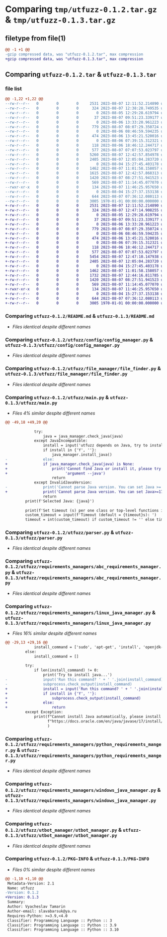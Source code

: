 # Comparing `tmp/utfuzz-0.1.2.tar.gz` & `tmp/utfuzz-0.1.3.tar.gz`

## filetype from file(1)

```diff
@@ -1 +1 @@
-gzip compressed data, was "utfuzz-0.1.2.tar", max compression
+gzip compressed data, was "utfuzz-0.1.3.tar", max compression
```

## Comparing `utfuzz-0.1.2.tar` & `utfuzz-0.1.3.tar`

### file list

```diff
@@ -1,22 +1,22 @@
--rw-r--r--   0        0        0     2531 2023-08-07 12:11:52.214890 utfuzz-0.1.2/README.md
--rw-r--r--   0        0        0      324 2023-08-07 12:38:28.749535 utfuzz-0.1.2/pyproject.toml
--rw-r--r--   0        0        0        0 2023-08-05 12:29:28.619794 utfuzz-0.1.2/utfuzz/__init__.py
--rw-r--r--   0        0        0       37 2023-08-07 09:51:23.339177 utfuzz-0.1.2/utfuzz/__main__.py
--rw-r--r--   0        0        0        0 2023-08-06 13:33:20.961223 utfuzz-0.1.2/utfuzz/config/__init__.py
--rw-r--r--   0        0        0      779 2023-08-07 08:07:29.350724 utfuzz-0.1.2/utfuzz/config/config_manager.py
--rw-r--r--   0        0        0        0 2023-08-06 08:46:59.594235 utfuzz-0.1.2/utfuzz/exceptions/__init__.py
--rw-r--r--   0        0        0      474 2023-08-06 13:45:21.520016 utfuzz-0.1.2/utfuzz/exceptions/exceptions.py
--rw-r--r--   0        0        0        0 2023-08-06 07:39:15.312321 utfuzz-0.1.2/utfuzz/file_manager/__init__.py
--rw-r--r--   0        0        0      118 2023-08-06 18:46:12.244717 utfuzz-0.1.2/utfuzz/file_manager/directory_manager.py
--rw-r--r--   0        0        0      577 2023-08-07 07:07:53.023797 utfuzz-0.1.2/utfuzz/file_manager/file_finder.py
--rw-r--r--   0        0        0     5260 2023-08-07 12:42:57.854978 utfuzz-0.1.2/utfuzz/main.py
--rw-r--r--   0        0        0     2405 2023-08-07 12:05:04.283720 utfuzz-0.1.2/utfuzz/parser.py
--rw-r--r--   0        0        0        0 2023-08-04 15:27:45.403178 utfuzz-0.1.2/utfuzz/requirements_managers/__init__.py
--rw-r--r--   0        0        0     1462 2023-08-07 11:01:58.158057 utfuzz-0.1.2/utfuzz/requirements_managers/abc_requirements_manager.py
--rw-r--r--   0        0        0     1615 2023-08-07 12:42:57.868313 utfuzz-0.1.2/utfuzz/requirements_managers/linux_java_manager.py
--rw-r--r--   0        0        0     1420 2023-08-07 08:27:51.941523 utfuzz-0.1.2/utfuzz/requirements_managers/python_requirements_manger.py
--rw-r--r--   0        0        0      569 2023-08-07 11:14:45.077070 utfuzz-0.1.2/utfuzz/requirements_managers/windows_java_manager.py
--rwxr-xr-x   0        0        0      134 2023-08-07 11:46:25.957650 utfuzz-0.1.2/utfuzz/utbot-cli-python.jar
--rw-r--r--   0        0        0        0 2023-08-04 15:27:37.153138 utfuzz-0.1.2/utfuzz/utbot_manager/__init__.py
--rw-r--r--   0        0        0      644 2023-08-07 07:36:12.080113 utfuzz-0.1.2/utfuzz/utbot_manager/utbot_manager.py
--rw-r--r--   0        0        0     3005 1970-01-01 00:00:00.000000 utfuzz-0.1.2/PKG-INFO
+-rw-r--r--   0        0        0     2531 2023-08-07 12:11:52.214890 utfuzz-0.1.3/README.md
+-rw-r--r--   0        0        0      324 2023-08-07 12:47:14.908255 utfuzz-0.1.3/pyproject.toml
+-rw-r--r--   0        0        0        0 2023-08-05 12:29:28.619794 utfuzz-0.1.3/utfuzz/__init__.py
+-rw-r--r--   0        0        0       37 2023-08-07 09:51:23.339177 utfuzz-0.1.3/utfuzz/__main__.py
+-rw-r--r--   0        0        0        0 2023-08-06 13:33:20.961223 utfuzz-0.1.3/utfuzz/config/__init__.py
+-rw-r--r--   0        0        0      779 2023-08-07 08:07:29.350724 utfuzz-0.1.3/utfuzz/config/config_manager.py
+-rw-r--r--   0        0        0        0 2023-08-06 08:46:59.594235 utfuzz-0.1.3/utfuzz/exceptions/__init__.py
+-rw-r--r--   0        0        0      474 2023-08-06 13:45:21.520016 utfuzz-0.1.3/utfuzz/exceptions/exceptions.py
+-rw-r--r--   0        0        0        0 2023-08-06 07:39:15.312321 utfuzz-0.1.3/utfuzz/file_manager/__init__.py
+-rw-r--r--   0        0        0      118 2023-08-06 18:46:12.244717 utfuzz-0.1.3/utfuzz/file_manager/directory_manager.py
+-rw-r--r--   0        0        0      577 2023-08-07 07:07:53.023797 utfuzz-0.1.3/utfuzz/file_manager/file_finder.py
+-rw-r--r--   0        0        0     5454 2023-08-07 12:47:10.147938 utfuzz-0.1.3/utfuzz/main.py
+-rw-r--r--   0        0        0     2405 2023-08-07 12:05:04.283720 utfuzz-0.1.3/utfuzz/parser.py
+-rw-r--r--   0        0        0        0 2023-08-04 15:27:45.403178 utfuzz-0.1.3/utfuzz/requirements_managers/__init__.py
+-rw-r--r--   0        0        0     1462 2023-08-07 11:01:58.158057 utfuzz-0.1.3/utfuzz/requirements_managers/abc_requirements_manager.py
+-rw-r--r--   0        0        0     1732 2023-08-07 12:44:16.811785 utfuzz-0.1.3/utfuzz/requirements_managers/linux_java_manager.py
+-rw-r--r--   0        0        0     1420 2023-08-07 08:27:51.941523 utfuzz-0.1.3/utfuzz/requirements_managers/python_requirements_manger.py
+-rw-r--r--   0        0        0      569 2023-08-07 11:14:45.077070 utfuzz-0.1.3/utfuzz/requirements_managers/windows_java_manager.py
+-rwxr-xr-x   0        0        0      134 2023-08-07 11:46:25.957650 utfuzz-0.1.3/utfuzz/utbot-cli-python.jar
+-rw-r--r--   0        0        0        0 2023-08-04 15:27:37.153138 utfuzz-0.1.3/utfuzz/utbot_manager/__init__.py
+-rw-r--r--   0        0        0      644 2023-08-07 07:36:12.080113 utfuzz-0.1.3/utfuzz/utbot_manager/utbot_manager.py
+-rw-r--r--   0        0        0     3005 1970-01-01 00:00:00.000000 utfuzz-0.1.3/PKG-INFO
```

### Comparing `utfuzz-0.1.2/README.md` & `utfuzz-0.1.3/README.md`

 * *Files identical despite different names*

### Comparing `utfuzz-0.1.2/utfuzz/config/config_manager.py` & `utfuzz-0.1.3/utfuzz/config/config_manager.py`

 * *Files identical despite different names*

### Comparing `utfuzz-0.1.2/utfuzz/file_manager/file_finder.py` & `utfuzz-0.1.3/utfuzz/file_manager/file_finder.py`

 * *Files identical despite different names*

### Comparing `utfuzz-0.1.2/utfuzz/main.py` & `utfuzz-0.1.3/utfuzz/main.py`

 * *Files 4% similar despite different names*

```diff
@@ -49,18 +49,20 @@
 
             try:
                 java = java_manager.check_java(java)
             except JavaIncompatible:
                 install = input('utfuzz depends on Java, try to install it? (Y/n) ')
                 if install in {'Y', ''}:
                     java_manager.install_java()
-                else:
+                if java_manager.check_java(java) is None:
+                    print('Cannot find Java or install it, please try to install Java>=17 manually and set it by '
+                          'argument --java')
                     return
             except InvalidJavaVersion:
-                print('Cannot parse Java version. You can set Java >= 17 by using argument --java')
+                print('Cannot parse Java version. You can set Java>=17 by using argument --java')
                 return
         print(f'Selected Java: {java}')
 
         print(f'Set timeout (s) per one class or top-level functions in one file (set empty to choose {timeout}s)')
         custom_timeout = input(f'Timeout (default = {timeout}s): ')
         timeout = int(custom_timeout) if custom_timeout != '' else timeout
```

### Comparing `utfuzz-0.1.2/utfuzz/parser.py` & `utfuzz-0.1.3/utfuzz/parser.py`

 * *Files identical despite different names*

### Comparing `utfuzz-0.1.2/utfuzz/requirements_managers/abc_requirements_manager.py` & `utfuzz-0.1.3/utfuzz/requirements_managers/abc_requirements_manager.py`

 * *Files identical despite different names*

### Comparing `utfuzz-0.1.2/utfuzz/requirements_managers/linux_java_manager.py` & `utfuzz-0.1.3/utfuzz/requirements_managers/linux_java_manager.py`

 * *Files 16% similar despite different names*

```diff
@@ -29,13 +29,16 @@
             install_command = ['sudo', 'apt-get', 'install', 'openjdk-17-jdk']
         else:
             install_command = []
 
         try:
             if len(install_command) != 0:
                 print('Try to install java...')
-                input('Run this command? ' + ' '.join(install_command))
-                subprocess.check_output(install_command)
+                install = input('Run this command? ' + ' '.join(install_command) + '? (Y/n) ')
+                if install in {'Y', ''}:
+                    subprocess.check_output(install_command)
+                else:
+                    return
         except Exception:
             print(f"Cannot install Java automatically, please install Java 17 or newer, see instruction here: "
                   f"https://docs.oracle.com/en/java/javase/17/install/installation-jdk-linux-platforms.html"
                   )
```

### Comparing `utfuzz-0.1.2/utfuzz/requirements_managers/python_requirements_manger.py` & `utfuzz-0.1.3/utfuzz/requirements_managers/python_requirements_manger.py`

 * *Files identical despite different names*

### Comparing `utfuzz-0.1.2/utfuzz/requirements_managers/windows_java_manager.py` & `utfuzz-0.1.3/utfuzz/requirements_managers/windows_java_manager.py`

 * *Files identical despite different names*

### Comparing `utfuzz-0.1.2/utfuzz/utbot_manager/utbot_manager.py` & `utfuzz-0.1.3/utfuzz/utbot_manager/utbot_manager.py`

 * *Files identical despite different names*

### Comparing `utfuzz-0.1.2/PKG-INFO` & `utfuzz-0.1.3/PKG-INFO`

 * *Files 0% similar despite different names*

```diff
@@ -1,10 +1,10 @@
 Metadata-Version: 2.1
 Name: utfuzz
-Version: 0.1.2
+Version: 0.1.3
 Summary: 
 Author: Vyacheslav Tamarin
 Author-email: slavabarsuk@ya.ru
 Requires-Python: >=3.9,<4.0
 Classifier: Programming Language :: Python :: 3
 Classifier: Programming Language :: Python :: 3.9
 Classifier: Programming Language :: Python :: 3.10
```

